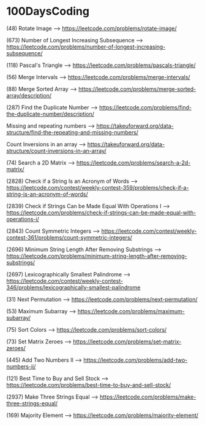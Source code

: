 # 100DaysCoding

(48) Rotate Image -->    https://leetcode.com/problems/rotate-image/

(673) Number of Longest Increasing Subsequence -->    https://leetcode.com/problems/number-of-longest-increasing-subsequence/

(118) Pascal's Triangle -->   https://leetcode.com/problems/pascals-triangle/

(56) Merge Intervals -->    https://leetcode.com/problems/merge-intervals/

(88) Merge Sorted Array -->    https://leetcode.com/problems/merge-sorted-array/description/

(287) Find the Duplicate Number -->    https://leetcode.com/problems/find-the-duplicate-number/description/

Missing and repeating numbers -->    https://takeuforward.org/data-structure/find-the-repeating-and-missing-numbers/

Count Inversions in an array -->    https://takeuforward.org/data-structure/count-inversions-in-an-array/

(74) Search a 2D Matrix -->    https://leetcode.com/problems/search-a-2d-matrix/

(2828) Check if a String Is an Acronym of Words -->    https://leetcode.com/contest/weekly-contest-359/problems/check-if-a-string-is-an-acronym-of-words/

(2839) Check if Strings Can be Made Equal With Operations I -->    https://leetcode.com/problems/check-if-strings-can-be-made-equal-with-operations-i/

(2843) Count Symmetric Integers -->    https://leetcode.com/contest/weekly-contest-361/problems/count-symmetric-integers/

(2696) Minimum String Length After Removing Substrings -->    https://leetcode.com/problems/minimum-string-length-after-removing-substrings/

(2697) Lexicographically Smallest Palindrome -->    https://leetcode.com/contest/weekly-contest-346/problems/lexicographically-smallest-palindrome

(31) Next Permutation -->    https://leetcode.com/problems/next-permutation/

(53) Maximum Subarray -->    https://leetcode.com/problems/maximum-subarray/

(75) Sort Colors -->      https://leetcode.com/problems/sort-colors/

(73) Set Matrix Zeroes -->   https://leetcode.com/problems/set-matrix-zeroes/

(445) Add Two Numbers II -->    https://leetcode.com/problems/add-two-numbers-ii/

(121) Best Time to Buy and Sell Stock -->    https://leetcode.com/problems/best-time-to-buy-and-sell-stock/

(2937) Make Three Strings Equal -->    https://leetcode.com/problems/make-three-strings-equal/

(169) Majority Element -->    https://leetcode.com/problems/majority-element/
